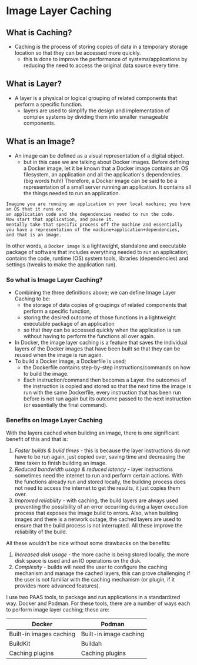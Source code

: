 # Image Layer Caching 

## What is Caching?
- Caching is the process of storing copies of data in a temporary storage location so that they can be accessed more quickly.
	- this is done to improve the performance of systems/applications by reducing the need to access the original data source every time.
## What is Layer?
- A layer is a physical or logical grouping of related components that perform a specific function.
	- layers are used to simplify the design and implementation of complex systems by dividing them into smaller manageable components.
## What is an Image?
- An image can be defined as a visual representation of a digital object.
	- but in this case we are talking about Docker images.
Before defining a Docker image, let it be known that a Docker image contains an OS filesystem, an application and all the application's dependencies. (big words huh!)
Therefore, a Docker image can be said to be a representation of a small server running an application. It contains all the things needed to run an application. 
```text
Imagine you are running an application on your local machine; you have an OS that it runs on,
an application code and the dependencies needed to run the code.
Now start that application, and pause it.
mentally take that specific process off the machine and essentially you have a representation of the machine+application+dependencies,
and that is an image.
```
In other words, a `Docker image` is a lightweight, standalone and executable package of software that includes everything needed to run an application; contains the code, runtime (OS) system tools, libraries (dependencies) and settings (tweaks to make the application run).

### So what is Image Layer Caching?
- Combining the three definitions above; we can define Image Layer Caching to be:
	- the storage of data copies of groupings of related components that perform a specific function, 
	- storing the desired outcome of those functions in a lightweight executable package of an application 
	- so that they can be accessed quickly when the application is run without having to perform the functions all over again.
- In Docker, the image layer caching is a feature that saves the individual layers of the Docker images that have been built so that they can be reused when the image is run again.
- To build a Docker image, a Dockerfile is used;
	- the Dockerfile contains step-by-step instructions/commands on how to build the image. 
	- Each instruction/command then becomes a Layer.
	the outcomes of the instruction is copied and stored so that the next time the image is run with the same Dockerfile, every instruction that has been run before is not run again but its outcome passed to the next instruction (or essentially the final command).

### Benefits on Image Layer Caching
With the layers cached when building an image, there is one significant benefit of this and that is:
1. *Faster builds & build times* - this is because the layer instructions do not have to be run again, just copied over, saving time and decreasing the time taken to finish building an image.
2. *Reduced bandwidth usage & reduced latency* - layer instructions sometimes need the internet to run and perform certain actions. With the functions already run and stored locally,  the building process does not need to access the internet to get the results, it just copies them over.
3. *Improved reliability* - with caching, the build layers are always used preventing the possibility of an error occurring during a layer execution process that exposes the image build to errors. Also,  when building images and there is a network outage, the cached layers are used to ensure that the build process is not interrupted. All these improve the reliability of the build.

All these wouldn't be nice without some drawbacks on the benefits:
1. *Increased disk usage* - the more cache is being stored locally, the more disk space is used and an IO operations on the disk.
2. *Complexity* - builds will need the user to configure the caching mechanism and manage the cached layers, this can prove challenging if the user is not familiar with the caching mechanism (or plugin, if it provides more advanced features).

I use two PAAS tools, to package and run applications in a standardized way. Docker and Podman. 
For these tools, there are a number of ways each to perform image layer caching; these are:

| Docker                  | Podman                 |
| ----------------------- | ---------------------- |
| Built-in images caching | Built-in image caching |
| BuildKit                | Buildah                |
| Caching plugins         | Caching plugins                       |

